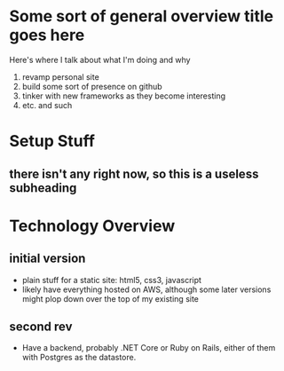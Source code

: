 # Some sort of general overview title goes here
Here's where I talk about what I'm doing and why
1. revamp personal site
1. build some sort of presence on github
1. tinker with new frameworks as they become interesting
1. etc. and such

# Setup Stuff
## there isn't any right now, so this is a useless subheading

# Technology Overview
## initial version
+ plain stuff for a static site: html5, css3, javascript
+ likely have everything hosted on AWS, although some later versions might plop down over the top of my existing site
## second rev
+ Have a backend, probably .NET Core or Ruby on Rails, either of them with Postgres as the datastore.